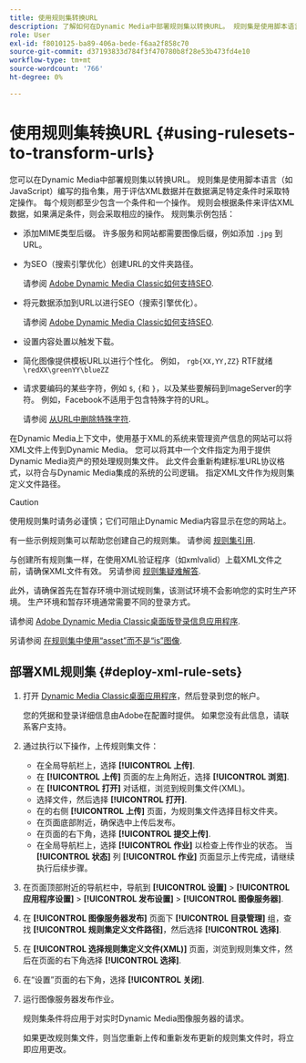 ```yaml
---
title: 使用规则集转换URL
description: 了解如何在Dynamic Media中部署规则集以转换URL。 规则集是使用脚本语言（如JavaScript）编写的指令集，用于评估XML数据并在数据满足特定条件时采取特定操作。
role: User
exl-id: f8010125-ba89-406a-bede-f6aa2f858c70
source-git-commit: d37193833d784f3f470780b8f28e53b473fd4e10
workflow-type: tm+mt
source-wordcount: '766'
ht-degree: 0%

---
```


# 使用规则集转换URL {#using-rulesets-to-transform-urls}

您可以在Dynamic Media中部署规则集以转换URL。 规则集是使用脚本语言（如JavaScript）编写的指令集，用于评估XML数据并在数据满足特定条件时采取特定操作。 每个规则都至少包含一个条件和一个操作。 规则会根据条件来评估XML数据，如果满足条件，则会采取相应的操作。 规则集示例包括：

* 添加MIME类型后缀。 许多服务和网站都需要图像后缀，例如添加 `.jpg` 到URL。
* 为SEO（搜索引擎优化）创建URL的文件夹路径。

   请参阅 [Adobe Dynamic Media Classic如何支持SEO](/help/assets/dynamic-media/assets/s7_seo.pdf).

* 将元数据添加到URL以进行SEO（搜索引擎优化）。

   请参阅 [Adobe Dynamic Media Classic如何支持SEO](/help/assets/dynamic-media/assets/s7_seo.pdf).

* 设置内容处置以触发下载。
* 简化图像提供模板URL以进行个性化。 例如， `rgb{XX,YY,ZZ}` RTF就绪 `\redXX\greenYY\blueZZ`

* 请求要编码的某些字符，例如 `$`, `{`和 `}`，以及某些要解码到ImageServer的字符。 例如，Facebook不适用于包含特殊字符的URL。

   请参阅 [从URL中删除特殊字符](https://helpx.adobe.com/experience-manager/scene7/kb/base/scene7-rulesets/remove-special-characters-urls.html).

在Dynamic Media上下文中，使用基于XML的系统来管理资产信息的网站可以将XML文件上传到Dynamic Media。 您可以将其中一个文件指定为用于提供Dynamic Media资产的预处理规则集文件。 此文件会重新构建标准URL协议格式，以符合与Dynamic Media集成的系统的公司逻辑。 指定XML文件作为规则集定义文件路径。

>[!CAUTION]
>
>使用规则集时请务必谨慎；它们可阻止Dynamic Media内容显示在您的网站上。

有一些示例规则集可以帮助您创建自己的规则集。
请参阅 [规则集引用](https://experienceleague.adobe.com/docs/dynamic-media-developer-resources/image-serving-api/image-serving-api/rule-set-reference/c-rule-set-reference.html).

与创建所有规则集一样，在使用XML验证程序（如xmlvalid）上载XML文件之前，请确保XML文件有效。
另请参阅 [规则集疑难解答](https://helpx.adobe.com/experience-manager/scene7/kb/base/scene7-rulesets/scene7-ruleset-troubleshooting.html).

此外，请确保首先在暂存环境中测试规则集，该测试环境不会影响您的实时生产环境。
生产环境和暂存环境通常需要不同的登录方式。

请参阅 [Adobe Dynamic Media Classic桌面版登录信息应用程序](https://experienceleague.adobe.com/docs/dynamic-media-classic/using/getting-started/signing-out.html#sign-in-dmc-app).

<!-- OBSOLETE CONTENT * **NA staging environment** login page: [https://s7sps1-staging.scene7.com/IpsWeb/](https://s7sps1-staging.scene7.com/IpsWeb/)
* **EMEA staging environment** login page: [https://s7sps3-staging.scene7.com/IpsWeb/](https://s7sps3-staging.scene7.com/IpsWeb/)
* **JAPAC staging environment** login page: [https://s7sps5-staging.scene7.com/IpsWeb/](https://s7sps5-staging.scene7.com/IpsWeb/) -->

另请参阅 [在规则集中使用“asset”而不是“is”图像](https://helpx.adobe.com/experience-manager/scene7/kb/base/scene7-rulesets/ruleset-asset-instead-image.html).

## 部署XML规则集 {#deploy-xml-rule-sets}

1. 打开 [Dynamic Media Classic桌面应用程序](https://experienceleague.adobe.com/docs/dynamic-media-classic/using/getting-started/signing-out.html#getting-started)，然后登录到您的帐户。

   您的凭据和登录详细信息由Adobe在配置时提供。 如果您没有此信息，请联系客户支持。

1. 通过执行以下操作，上传规则集文件：

   * 在全局导航栏上，选择 **[!UICONTROL 上传]**.
   * 在 **[!UICONTROL 上传]** 页面的左上角附近，选择 **[!UICONTROL 浏览]**.
   * 在 **[!UICONTROL 打开]** 对话框，浏览到规则集文件(XML)。
   * 选择文件，然后选择 **[!UICONTROL 打开]**.
   * 在的右侧 **[!UICONTROL 上传]** 页面，为规则集文件选择目标文件夹。
   * 在页面底部附近，确保选中上传后发布。
   * 在页面的右下角，选择 **[!UICONTROL 提交上传]**.
   * 在全局导航栏上，选择 **[!UICONTROL 作业]** 以检查上传作业的状态。 当 **[!UICONTROL 状态]** 列 **[!UICONTROL 作业]** 页面显示上传完成，请继续执行后续步骤。

1. 在页面顶部附近的导航栏中，导航到 **[!UICONTROL 设置]** > **[!UICONTROL 应用程序设置]** > **[!UICONTROL 发布设置]** > **[!UICONTROL 图像服务器]**.
1. 在 **[!UICONTROL 图像服务器发布]** 页面下 **[!UICONTROL 目录管理]** 组，查找 **[!UICONTROL 规则集定义文件路径]**，然后选择 **[!UICONTROL 选择]**.
1. 在 **[!UICONTROL 选择规则集定义文件(XML)]** 页面，浏览到规则集文件，然后在页面的右下角选择 **[!UICONTROL 选择]**.
1. 在“设置”页面的右下角，选择 **[!UICONTROL 关闭]**.
1. 运行图像服务器发布作业。

   规则集条件将应用于对实时Dynamic Media图像服务器的请求。

   如果更改规则集文件，则当您重新上传和重新发布更新的规则集文件时，将立即应用更改。
